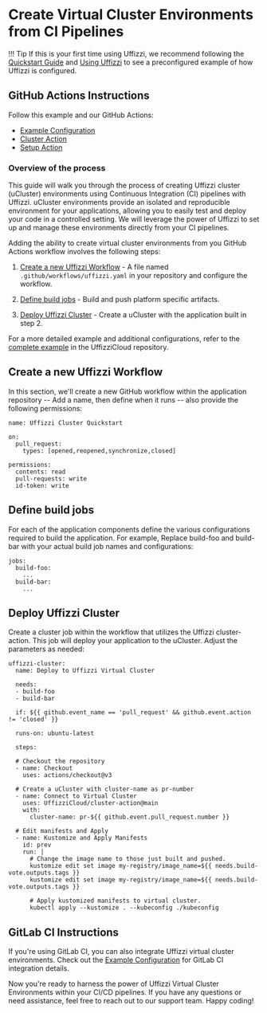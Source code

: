# Create Virtual Cluster Environments from CI Pipelines

!!! Tip
    If this is your first time using Uffizzi, we recommend following the [Quickstart Guide](quickstart.md) and [Using Uffizzi](using-uffizzi.md) to see a preconfigured example of how Uffizzi is configured.

## GitHub Actions Instructions

Follow this example and our GitHub Actions:

- [Example Configuration](https://github.com/UffizziCloud/quickstart-k8s)  
- [Cluster Action](https://github.com/UffizziCloud/cluster-action)  
- [Setup Action](https://github.com/UffizziCloud/setup-action)  

### Overview of the process

This guide will walk you through the process of creating Uffizzi cluster (uCluster) environments using Continuous Integration (CI) pipelines with Uffizzi. uCluster environments provide an isolated and reproducible environment for your applications, allowing you to easily test and deploy your code in a controlled setting. We will leverage the power of Uffizzi to set up and manage these environments directly from your CI pipelines.

Adding the ability to create virtual cluster environments from you GitHub Actions workflow involves the following steps:

1. [Create a new Uffizzi Workflow](virtual-cluster-environment.md#create-a-new-uffizzi-workflow) - A file named `.github/workflows/uffizzi.yaml` in your repository and configure the workflow.

2. [Define build jobs](virtual-cluster-environment.md#define-build-jobs) - Build and push platform specific artifacts.

3. [Deploy Uffizzi Cluster](virtual-cluster-environment.md#deploy-uffizzi-cluster) - Create a uCluster with the application built in step 2.

For a more detailed example and additional configurations, refer to the [complete example](https://github.com/UffizziCloud/quickstart-k8s/blob/main/.github/workflows/uffizzi.yml) in the UffizziCloud repository.

## Create a new Uffizzi Workflow

In this section, we'll create a new GitHub workflow within the application repository -- Add a name, then define when it runs -- also provide the following permissions:
   ```
   name: Uffizzi Cluster Quickstart

   on:
     pull_request:
       types: [opened,reopened,synchronize,closed]

   permissions:
     contents: read
     pull-requests: write
     id-token: write
   ```

## Define build jobs

For each of the application components define the various configurations required to build the application. For example, Replace build-foo and build-bar with your actual build job names and configurations:
   ```
   jobs:
     build-foo:
       ...
     build-bar:
       ...
   ```

## Deploy Uffizzi Cluster

Create a cluster job within the workflow that utilizes the Uffizzi cluster-action. This job will deploy your application to the uCluster. Adjust the parameters as needed:
   ```
   uffizzi-cluster:
     name: Deploy to Uffizzi Virtual Cluster

     needs:
     - build-foo
     - build-bar

     if: ${{ github.event_name == 'pull_request' && github.event.action != 'closed' }}

     runs-on: ubuntu-latest

     steps:

     # Checkout the repository
     - name: Checkout
       uses: actions/checkout@v3

     # Create a uCluster with cluster-name as pr-number
     - name: Connect to Virtual Cluster
       uses: UffizziCloud/cluster-action@main
       with:
         cluster-name: pr-${{ github.event.pull_request.number }}

     # Edit manifests and Apply
     - name: Kustomize and Apply Manifests
       id: prev
       run: |
         # Change the image name to those just built and pushed.
         kustomize edit set image my-registry/image_name=${{ needs.build-vote.outputs.tags }}
         kustomize edit set image my-registry/image_name=${{ needs.build-vote.outputs.tags }}

         # Apply kustomized manifests to virtual cluster.
         kubectl apply --kustomize . --kubeconfig ./kubeconfig
   ```

## GitLab CI Instructions

If you're using GitLab CI, you can also integrate Uffizzi virtual cluster environments. Check out the [Example Configuration](https://gitlab.com/uffizzicloud/quickstart-k8s/-/blob/main/.gitlab-ci.yml) for GitLab CI integration details.

Now you're ready to harness the power of Uffizzi Virtual Cluster Environments within your CI/CD pipelines. If you have any questions or need assistance, feel free to reach out to our support team. Happy coding!